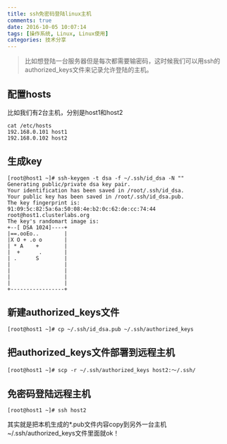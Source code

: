 ```yaml
---
title: ssh免密码登陆linux主机
comments: true
date: 2016-10-05 10:07:14
tags: [操作系统, Linux, Linux使用]
categories: 技术分享
---
```


> 比如想登陆一台服务器但是每次都需要输密码，这时候我们可以用ssh的authorized_keys文件来记录允许登陆的主机。

## 配置hosts
比如我们有2台主机，分别是host1和host2
```
cat /etc/hosts
192.168.0.101 host1
192.168.0.102 host2
```
## 生成key
```
[root@host1 ~]# ssh-keygen -t dsa -f ~/.ssh/id_dsa -N ""
Generating public/private dsa key pair.
Your identification has been saved in /root/.ssh/id_dsa.
Your public key has been saved in /root/.ssh/id_dsa.pub.
The key fingerprint is:
91:09:5c:82:5a:6a:50:08:4e:b2:0c:62:de:cc:74:44 root@host1.clusterlabs.org
The key's randomart image is:
+--[ DSA 1024]----+
|==.ooEo..        |
|X O + .o o       |
| * A    +        |
|  +      .       |
| .      S        |
|                 |
|                 |
|                 |
|                 |
+-----------------+
```

## 新建authorized_keys文件

```
[root@host1 ~]# cp ~/.ssh/id_dsa.pub ~/.ssh/authorized_keys
```


## 把authorized_keys文件部署到远程主机
```
[root@host1 ~]# scp -r ~/.ssh/authorized_keys host2:～/.ssh/

```

## 免密码登陆远程主机
```
[root@host1 ~]# ssh host2 
```

其实就是把本机生成的*.pub文件内容copy到另外一台主机~/.ssh/authorized_keys文件里面就ok！
